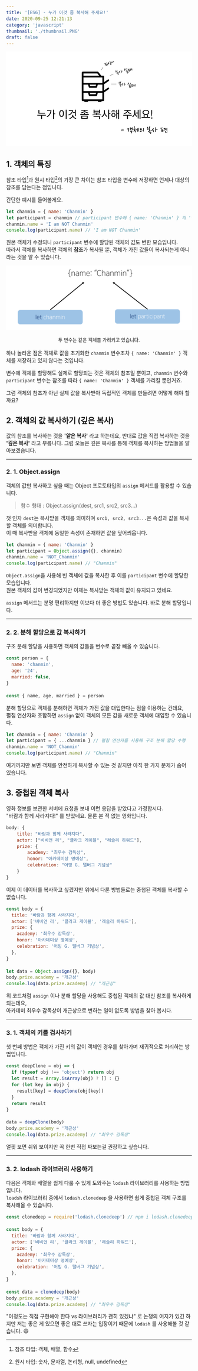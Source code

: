 ```yaml
---
title: '[ES6] - 누가 이것 좀 복사해 주세요!'
date: 2020-09-25 12:21:13
category: 'javascript'
thumbnail: './thumbnail.PNG'
draft: false
---
```


![thumbnail](./thumbnail.PNG)

## 1. 객체의 특징

참조 타입[^1]과 원시 타입[^2]의 가장 큰 차이는 참조 타입을 변수에 저장하면 언제나 대상의 참조를 담는다는 점입니다.

간단한 예시를 들어볼게요.

```js
let chanmin = { name: 'Chanmin' }
let participant = chanmin // participant 변수에 { name: 'Chanmin' } 의 '참조' 를 할당한다.
chanmin.name = 'I am NOT Chanmin'
console.log(participant.name) // 'I am NOT Chanmin'
```

원본 객체가 수정되니 `participant` 변수에 할당된 객체의 값도 변한 모습입니다.  
따라서 객체를 복사하면 객체의 **참조**가 복사될 뿐, 객체가 가진 값들이 복사되는게 아니라는 것을 알 수 있습니다.

![같은 참조](./reference.PNG)

<div style = "text-align: center; margin-bottom: 1rem; font-size: 0.8rem">두 변수는 같은 객체를 가리키고 있습니다.</div>

하나 놀라운 점은 객체로 값을 초기화한 `chanmin` 변수조차 `{ name: 'Chanmin' }` 객체를 저장하고 있지 않다는 것입니다.

변수에 객체를 할당해도 실제로 할당되는 것은 객체의 참조일 뿐이고, `chanmin` 변수와 `participant` 변수는 참조를 따라 `{ name: 'Chanmin' }` 객체를 가리킬 뿐인거죠.

그럼 객체의 참조가 아닌 실제 값을 복사받아 독립적인 객체를 만들려면 어떻게 해야 할까요?

## 2. 객체의 값 복사하기 (깊은 복사)

값의 참조를 복사하는 것을 **'얕은 복사'** 라고 하는데요, 반대로 값을 직접 복사하는 것을 **'깊은 복사'** 라고 부릅니다.
그럼 오늘은 깊은 복사를 통해 객체를 복사하는 방법들을 알아보겠습니다.

---

### 2. 1. Object.assign

객체의 값만 복사하고 싶을 때는 Object 프로토타입의 `assign` 메서드를 활용할 수 있습니다.

> 함수 형태 : Object.assign(dest, src1, src2, src3...)

첫 인자 `dest`는 복사받을 객체를 의미하며 `src1, src2, src3...`은 속성과 값을 복사할 객체를 의미합니다.  
이 때 복사받을 객체에 동일한 속성이 존재하면 값을 덮어씌웁니다.

```js
let chanmin = { name: 'Chanmin' }
let participant = Object.assign({}, chanmin)
chanmin.name = 'NOT_Chanmin'
console.log(participant.name) // "Chanmin"
```

`Object.assign`을 사용해 빈 객체에 값을 복사한 후 이를 `participant` 변수에 할당한 모습입니다.  
원본 객체의 값이 변경되었지만 이제는 복사받는 객체의 값이 유지되고 있네요.

`assign` 메서드는 분명 편리하지만 이보다 더 좋은 방법도 있습니다. 바로 분해 할당입니다.

---

### 2. 2. 분해 할당으로 값 복사하기

구조 분해 할당을 사용하면 객체의 값들을 변수로 곧장 빼올 수 있습니다.

```js
const person = {
  name: 'chanmin',
  age: '24',
  married: false,
}

const { name, age, married } = person
```

분해 할당으로 객체를 분해하면 객체가 가진 값을 대입한다는 점을 이용하는 건데요,  
펼침 연산자와 조합하면 `assign` 없이 객체의 모든 값을 새로운 객체에 대입할 수 있습니다.

```js
let chanmin = { name: 'Chanmin' }
let participant = { ...chanmin } // 펼침 연산자를 사용해 구조 분해 할당 수행
chanmin.name = 'NOT_Chanmin'
console.log(participant.name) // "Chanmin"
```

여기까지만 보면 객체를 안전하게 복사할 수 있는 것 같지만 아직 한 가지 문제가 숨어 있습니다.

## 3. 중첩된 객체 복사

영화 정보를 보관한 서버에 요청을 보내 이런 응답을 받았다고 가정합시다.  
"바람과 함께 사라지다!" 를 받았네요. 물론 본 적 없는 영화입니다.

```js
body: {
    title: "바람과 함께 사라지다",
    actor: ["비비언 리", "클라크 게이블", "레슬리 하워드"],
    prize: {
        academy: "최우수 감독상",
        honor: "아카데미상 명예상",
        celebration: "어빙 G. 탤버그 기념상"
    }
}
```

이제 이 데이터를 복사하고 싶겠지만 위에서 다룬 방법들로는 중첩된 객체를 복사할 수 없습니다.

```js
const body = {
  title: '바람과 함께 사라지다',
  actor: ['비비언 리', '클라크 게이블', '레슬리 하워드'],
  prize: {
    academy: '최우수 감독상',
    honor: '아카데미상 명예상',
    celebration: '어빙 G. 탤버그 기념상',
  },
}

let data = Object.assign({}, body)
body.prize.academy = '개근상'
console.log(data.prize.academy) // "개근상"
```

위 코드처럼 `assign` 이나 분해 할당을 사용해도 중첩된 객체의 값 대신 참조를 복사하게 되는데요,  
아카데미 최우수 감독상이 개근상으로 변하는 일이 없도록 방법을 찾아 봅시다.

---

### 3. 1. 객체의 키를 검사하기

첫 번째 방법은 객체가 가진 키의 값이 객체인 경우를 찾아가며 재귀적으로 처리하는 방법입니다.

```js
const deepClone = obj => {
  if (typeof obj !== 'object') return obj
  let result = Array.isArray(obj) ? [] : {}
  for (let key in obj) {
    result[key] = deepClone(obj[key])
  }
  return result
}

data = deepClone(body)
body.prize.academy = '개근상'
console.log(data.prize.academy) // "최우수 감독상"
```

얼핏 보면 쉬워 보이지만 꼭 한번 직접 짜보는걸 권장하고 싶습니다.

---

### 3. 2. lodash 라이브러리 사용하기

다음은 객체와 배열을 쉽게 다룰 수 있게 도와주는 `lodash` 라이브러리를 사용하는 방법입니다.  
`loadsh` 라이브러리 중에서 `lodash.clonedeep` 을 사용하면 쉽게 중첩된 객체 구조를 복사해올 수 있습니다.

```js
const clonedeep = require('lodash.clonedeep') // npm i lodash.clonedeep 으로 설치합니다.

const body = {
  title: '바람과 함께 사라지다',
  actor: ['비비언 리', '클라크 게이블', '레슬리 하워드'],
  prize: {
    academy: '최우수 감독상',
    honor: '아카데미상 명예상',
    celebration: '어빙 G. 탤버그 기념상',
  },
}

const data = clonedeep(body)
body.prize.academy = '개근상'
console.log(data.prize.academy) // "최우수 감독상"
```

"이정도는 직접 구현해야 한다 vs 라이브러리가 괜히 있겠냐" 로 논쟁의 여지가 있긴 하지만 저는 좋은 게 있으면 좋은 대로 쓰자는 입장이기 때문에 `lodash` 를 사용해볼 것 같습니다. 😄

[^1]: 참조 타입: 객체, 배열, 함수
[^2]: 원시 타입: 숫자, 문자열, 논리형, null, undefined
